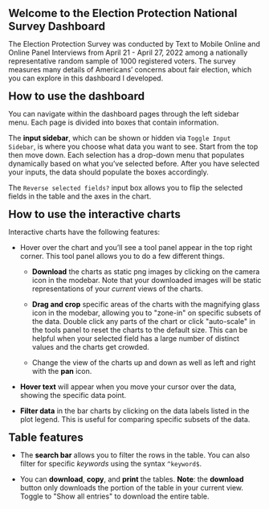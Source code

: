 <span style="font-size:16.0pt"><b>Welcome to the Election Protection National Survey Dashboard</b></span>

The Election Protection Survey was conducted by Text to Mobile Online and Online Panel Interviews from April 21 - April 27, 2022 among a nationally representative random sample of 1000 registered voters. The survey measures many details of Americans’ concerns about fair election, which you can explore in this dashboard I developed.

<span style="font-size:16.0pt; font-color:#000000"><b>How to use the dashboard</b></span>

You can navigate within the dashboard pages through the left sidebar menu. Each page is divided into boxes that contain information.

The <span style="color:#000000;font-weight:bold">input sidebar</span>, which can be shown or hidden via `Toggle Input Sidebar`, is where you choose what data you want to see. Start from the top then move down. Each selection has a drop-down menu that populates dynamically based on what you’ve selected before. After you have selected your inputs, the data should populate the boxes accordingly.

The `Reverse selected fields?` input box allows you to flip the selected fields in the table and the axes in the chart.

<span style="font-size:16.0pt"><b>How to use the interactive charts</b></span>

Interactive charts have the following features:

* Hover over the chart and you’ll see a tool panel appear in the top right corner. This tool panel allows you to do a few different things.

    * <span style="color:#000000;font-weight:bold">Download</span> the charts as static png images by clicking on the camera icon in the modebar. Note that your downloaded images will be static representations of your *current* views of the charts.
    
    * <span style="color:#000000;font-weight:bold">Drag and crop</span> specific areas of the charts with the magnifying glass icon in the modebar, allowing you to "zone-in" on specific subsets of the data. Double click any parts of the chart or click "auto-scale" in the tools panel to reset the charts to the default size. This can be helpful when your selected field has a large number of distinct values and the charts get crowded.
    
    * Change the view of the charts up and down as well as left and right with the <span style="color:#000000;font-weight:bold">pan</span> icon.

* <span style="color:#000000;font-weight:bold">Hover text</span> will appear when you move your cursor over the data, showing the specific data point. 

* <span style="color:#000000;font-weight:bold">Filter data</span> in the bar charts by clicking on the data labels listed in the plot legend. This is useful for comparing specific subsets of the data. 

<span style="font-size:16.0pt"><b>Table features</b></span>

* The <span style="color:#000000;font-weight:bold">search bar</span> allows you to filter the rows in the table. You can also filter for specific *keywords* using the syntax `^keyword$`.

* You can <span style="color:#000000;font-weight:bold">download</span>, <span style="color:#000000;font-weight:bold">copy</span>, and <span style="color:#000000;font-weight:bold">print</span> the tables. <span style="color:#000000;font-weight:bold">Note</span>: the <span style="color:#000000;font-weight:bold">download</span> button only downloads the portion of the table in your current view. Toggle to "Show all entries" to download the entire table.     

